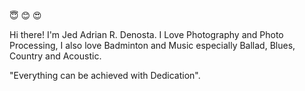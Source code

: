 😇 😊 😍


Hi there! I'm Jed Adrian R. Denosta. I Love Photography and Photo Processing, I also love Badminton and Music especially Ballad, Blues, Country and Acoustic.

"Everything can be achieved with Dedication".

